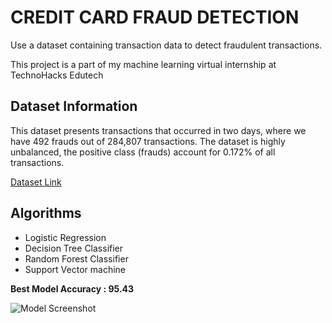 # CREDIT CARD FRAUD DETECTION 
Use a dataset containing transaction data to
detect fraudulent transactions.

This project is a part of my machine learning virtual internship at TechnoHacks Edutech


## Dataset Information
This dataset presents transactions that occurred in two days, where we have 492 frauds out of 284,807 transactions. The dataset is highly unbalanced, the positive class (frauds) account for 0.172% of all transactions.

[Dataset Link](https://www.kaggle.com/datasets/mlg-ulb/creditcardfraud)

## Algorithms
+ Logistic Regression
+ Decision Tree Classifier
+ Random Forest Classifier
+ Support Vector machine

**Best Model Accuracy : 95.43** 

![Model Screenshot](https://drive.google.com/uc?id=1IrG5n6dEJamcG9Hb2_G9NGX1beWNLkFg)
